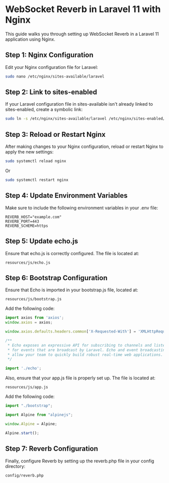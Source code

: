 # WebSocket Reverb in Laravel 11 with Nginx

This guide walks you through setting up WebSocket Reverb in a Laravel 11 application using Nginx.

## Step 1: Nginx Configuration

Edit your Nginx configuration file for Laravel:

```bash
sudo nano /etc/nginx/sites-available/laravel
```

## Step 2: Link to sites-enabled

If your Laravel configuration file in sites-available isn't already linked to sites-enabled, create a symbolic link:

```bash
sudo ln -s /etc/nginx/sites-available/laravel /etc/nginx/sites-enabled/
```
## Step 3: Reload or Restart Nginx

After making changes to your Nginx configuration, reload or restart Nginx to apply the new settings:

```bash
sudo systemctl reload nginx
```

Or 

```bash
sudo systemctl restart nginx
```


## Step 4: Update Environment Variables

Make sure to include the following environment variables in your .env file:

```env
REVERB_HOST="example.com"
REVERB_PORT=443
REVERB_SCHEME=https
````

## Step 5: Update echo.js

Ensure that echo.js is correctly configured. The file is located at:

```path
resources/js/echo.js
```

## Step 6: Bootstrap Configuration

Ensure that Echo is imported in your bootstrap.js file, located at:
```path
resources/js/bootstrap.js
```

Add the following code:

```js
import axios from 'axios';
window.axios = axios;

window.axios.defaults.headers.common['X-Requested-With'] = 'XMLHttpRequest';

/**
 * Echo exposes an expressive API for subscribing to channels and listening
 * for events that are broadcast by Laravel. Echo and event broadcasting
 * allow your team to quickly build robust real-time web applications.
 */

import './echo';

```

Also, ensure that your app.js file is properly set up. The file is located at:

```path
resources/js/app.js
```
Add the following code:

```js
import "./bootstrap";

import Alpine from "alpinejs";

window.Alpine = Alpine;

Alpine.start();

```

## Step 7: Reverb Configuration

Finally, configure Reverb by setting up the reverb.php file in your config directory:
```path
config/reverb.php
```












